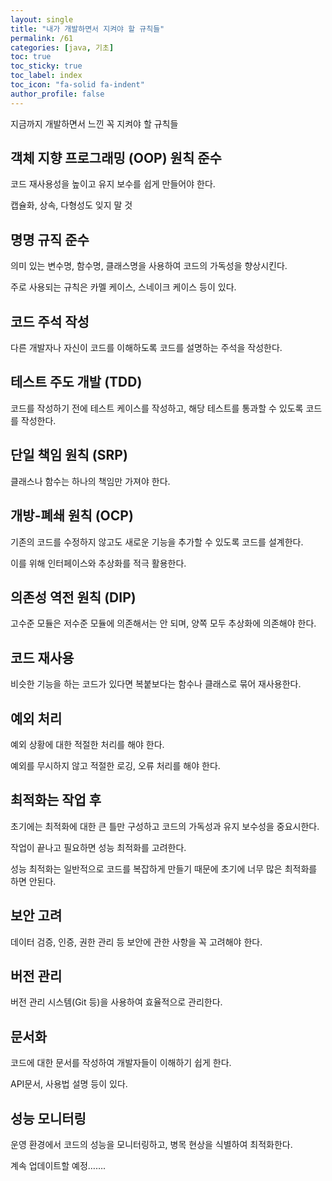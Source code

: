 ```yaml
---
layout: single
title: "내가 개발하면서 지켜야 할 규칙들"
permalink: /61
categories: [java, 기초]
toc: true
toc_sticky: true
toc_label: index
toc_icon: "fa-solid fa-indent"
author_profile: false
---
```

지금까지 개발하면서 느낀 꼭 지켜야 할 규칙들

<div class="cl3"></div>

## 객체 지향 프로그래밍 (OOP) 원칙 준수

코드 재사용성을 높이고 유지 보수를 쉽게 만들어야 한다.

캡슐화, 상속, 다형성도 잊지 말 것

<div class="cl3"></div>

## 명명 규직 준수

의미 있는 변수명, 함수명, 클래스명을 사용하여 코드의 가독성을 향상시킨다.

주로 사용되는 규칙은 카멜 케이스, 스네이크 케이스 등이 있다.

<div class="cl3"></div>

## 코드 주석 작성

다른 개발자나 자신이 코드를 이해하도록 코드를 설명하는 주석을 작성한다.

<div class="cl3"></div>

## 테스트 주도 개발 (TDD)

코드를 작성하기 전에 테스트 케이스를 작성하고, 해당 테스트를 통과할 수 있도록 코드를 작성한다.

<div class="cl3"></div>

## 단일 책임 원칙 (SRP)

클래스나 함수는 하나의 책임만 가져야 한다.

<div class="cl3"></div>

## 개방-폐쇄 원칙 (OCP)

기존의 코드를 수정하지 않고도 새로운 기능을 추가할 수 있도록 코드를 설계한다.

이를 위해 인터페이스와 추상화를 적극 활용한다.

<div class="cl3"></div>

## 의존성 역전 원칙 (DIP)

고수준 모듈은 저수준 모듈에 의존해서는 안 되며, 양쪽 모두 추상화에 의존해야 한다.

<div class="cl3"></div>

## 코드 재사용

비슷한 기능을 하는 코드가 있다면 복붙보다는 함수나 클래스로 묶어 재사용한다.

<div class="cl3"></div>

## 예외 처리

예외 상황에 대한 적절한 처리를 해야 한다.

예외를 무시하지 않고 적절한 로깅, 오류 처리를 해야 한다.

<div class="cl3"></div>

## 최적화는 작업 후

초기에는 최적화에 대한 큰 틀만 구성하고 코드의 가독성과 유지 보수성을 중요시한다.

작업이 끝나고 필요하면 성능 최적화를 고려한다.

성능 최적화는 일반적으로 코드를 복잡하게 만들기 때문에 초기에 너무 많은 최적화를 하면 안된다.

<div class="cl3"></div>

## 보안 고려

데이터 검증, 인증, 권한 관리 등 보안에 관한 사항을 꼭 고려해야 한다.

<div class="cl3"></div>

## 버전 관리

버전 관리 시스템(Git 등)을 사용하여 효율적으로 관리한다.

<div class="cl3"></div>

## 문서화

코드에 대한 문서를 작성하여 개발자들이 이해하기 쉽게 한다.

API문서, 사용법 설명 등이 있다.

<div class="cl3"></div>

## 성능 모니터링

운영 환경에서 코드의 성능을 모니터링하고, 병목 현상을 식별하여 최적화한다.

<div class="cl1"></div>

계속 업데이트할 예정…….